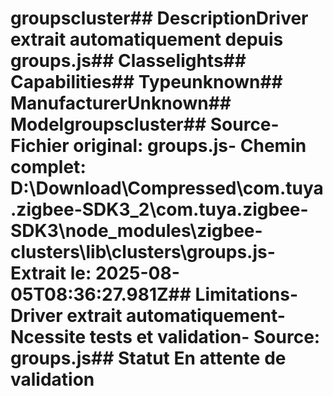 # groupscluster##  DescriptionDriver extrait automatiquement depuis groups.js##  Classelights##  Capabilities##  Typeunknown##  ManufacturerUnknown##  Modelgroupscluster##  Source- **Fichier original**: groups.js- **Chemin complet**: D:\Download\Compressed\com.tuya.zigbee-SDK3_2\com.tuya.zigbee-SDK3\node_modules\zigbee-clusters\lib\clusters\groups.js- **Extrait le**: 2025-08-05T08:36:27.981Z##  Limitations- Driver extrait automatiquement- Ncessite tests et validation- Source: groups.js##  Statut En attente de validation